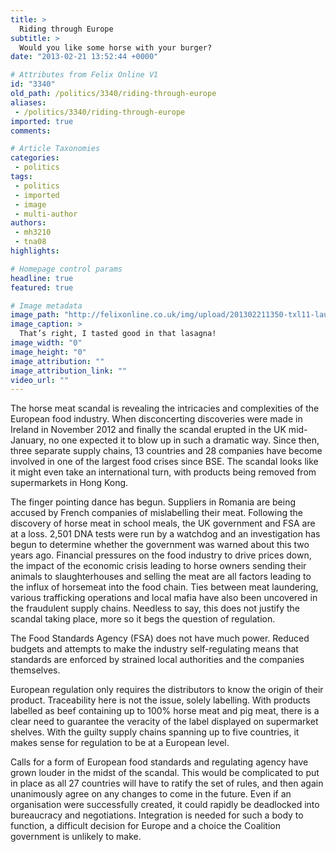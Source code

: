 ```yaml
---
title: >
  Riding through Europe
subtitle: >
  Would you like some horse with your burger?
date: "2013-02-21 13:52:44 +0000"

# Attributes from Felix Online V1
id: "3340"
old_path: /politics/3340/riding-through-europe
aliases:
 - /politics/3340/riding-through-europe
imported: true
comments:

# Article Taxonomies
categories:
 - politics
tags:
 - politics
 - imported
 - image
 - multi-author
authors:
 - mh3210
 - tna08
highlights:

# Homepage control params
headline: true
featured: true

# Image metadata
image_path: "http://felixonline.co.uk/img/upload/201302211350-txl11-laughing_horse_by_samtheblackheart-d51qcxs.jpg"
image_caption: >
  That’s right, I tasted good in that lasagna!
image_width: "0"
image_height: "0"
image_attribution: ""
image_attribution_link: ""
video_url: ""
---
```


The horse meat scandal is revealing the intricacies and complexities of the European food industry. When disconcerting discoveries were made in Ireland in November 2012 and finally the scandal erupted in the UK mid-January, no one expected it to blow up in such a dramatic way. Since then, three separate supply chains, 13 countries and 28 companies have become involved in one of the largest food crises since BSE. The scandal looks like it might even take an international turn, with products being removed from supermarkets in Hong Kong.

The finger pointing dance has begun. Suppliers in Romania are being accused by French companies of mislabelling their meat. Following the discovery of horse meat in school meals, the UK government and FSA are at a loss. 2,501 DNA tests were run by a watchdog and an investigation has begun to determine whether the government was warned about this two years ago. Financial pressures on the food industry to drive prices down, the impact of the economic crisis leading to horse owners sending their animals to slaughterhouses and selling the meat are all factors leading to the influx of horsemeat into the food chain. Ties between meat laundering, various trafficking operations and local mafia have also been uncovered in the fraudulent supply chains. Needless to say, this does not justify the scandal taking place, more so it begs the question of regulation.

The Food Standards Agency (FSA) does not have much power. Reduced budgets and attempts to make the industry self-regulating means that standards are enforced by strained local authorities and the companies themselves.

European regulation only requires the distributors to know the origin of their product. Traceability here is not the issue, solely labelling. With products labelled as beef containing up to 100% horse meat and pig meat, there is a clear need to guarantee the veracity of the label displayed on supermarket shelves. With the guilty supply chains spanning up to five countries, it makes sense for regulation to be at a European level.

Calls for a form of European food standards and regulating agency have grown louder in the midst of the scandal. This would be complicated to put in place as all 27 countries will have to ratify the set of rules, and then again unanimously agree on any changes to come in the future. Even if an organisation were successfully created, it could rapidly be deadlocked into bureaucracy and negotiations. Integration is needed for such a body to function, a difficult decision for Europe and a choice the Coalition government is unlikely to make.
